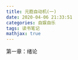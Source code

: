 ```yaml
---
title: 元胞自动机(一)
date: 2020-04-06 21:33:51
categories: 自娱自乐
tags: 读书笔记
mathjax: true
---
```


第一章：绪论

<!--more-->

